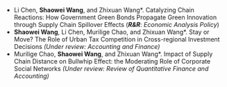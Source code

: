 
- Li Chen, **Shaowei Wang**, and Zhixuan Wang*. Catalyzing Chain Reactions: How Government Green Bonds Propagate Green Innovation through Supply Chain Spillover Effects (_**R&R**_: _Economic Analysis Policy_)
- **Shaowei Wang**, Li Chen, Murilige Chao, and Zhixuan Wang*. Stay or Move? The Role of Urban Tax Competition in Cross-regional Investment Decisions _(Under review: Accounting and Finance)_
- Murilige Chao, **Shaowei Wang**, and Zhixuan Wang*. Impact of Supply Chain Distance on Bullwhip Effect: the Moderating Role of Corporate Social Networks _(Under review: Review of Quantitative Finance and Accounting)_